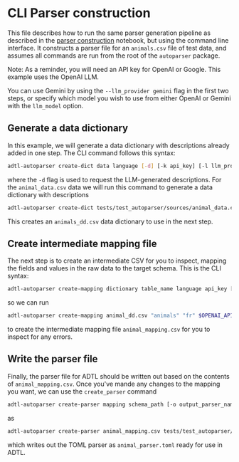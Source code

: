 # CLI Parser construction

This file describes how to run the same parser generation pipeline as described in the
[parser construction](example) notebook, but using the command line interface. It
constructs a parser file for an `animals.csv` file of test data, and assumes all commands
are run from the root of the `autoparser` package.

Note: As a reminder, you will need an API key for OpenAI or Google. This example uses the OpenAI LLM.

You can use Gemini by using the `--llm_provider gemini` flag in the first two steps, or specify which model you
wish to use from either OpenAI or Gemini with the `llm_model` option.

## Generate a data dictionary
In this example, we will generate a data dictionary with descriptions already added in one step. The CLI command follows this syntax:


```bash
adtl-autoparser create-dict data language [-d] [-k api_key] [-l llm_provider] [-m llm_model] [-c config_file] [-o output_name]
```
where the `-d` flag is used to request the LLM-generated descriptions. For the
`animal_data.csv` data we will run this command to generate a data dictionary
with descriptions

```bash
adtl-autoparser create-dict tests/test_autoparser/sources/animal_data.csv "fr" -d -k $OPENAI_API_KEY -c tests/test_autoparser/test_config.toml -o "animal_dd"
```
This creates an `animals_dd.csv` data dictionary to use in the next step.

## Create intermediate mapping file
The next step is to create an intermediate CSV for you to inspect, mapping the fields and values in the raw data to the target schema. This is the CLI syntax:

```bash
adtl-autoparser create-mapping dictionary table_name language api_key [-l llm_provider] [-m llm_model] [-c config_file] [-o output_name]
```
so we can run
```bash
adtl-autoparser create-mapping animal_dd.csv "animals" "fr" $OPENAI_API_KEY -c tests/test_autoparser/test_config.toml -o animal_mapping
```
to create the intermediate mapping file `animal_mapping.csv` for you to inspect for any errors.

## Write the parser file
Finally, the parser file for ADTL should be written out based on the contents of `animal_mapping.csv`. Once you've mande any changes to the mapping you want, we can use the `create_parser` command

```bash
adtl-autoparser create-parser mapping schema_path [-o output_parser_name] [--description parser_description] [-c config_file]
```
as
```bash
adtl-autoparser create-parser animal_mapping.csv tests/test_autoparser/schemas -o animal_parser -c tests/test_autoparser/test_config.toml
```
which writes out the TOML parser as `animal_parser.toml` ready for use in ADTL.
